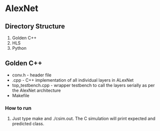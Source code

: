 # AlexNet
## Directory Structure
1. Golden C++
2. HLS
3. Python








## Golden C++

* conv.h - header file
* <layer>.cpp - C++ implementation of all individual layers in ALexNet
* top_testbench.cpp - wrapper testbench to call the layers serially as per the AlexNet architecture
* Makefile

### How to run

1. Just type make and ./csim.out. The C simulation will print expected and predicted class.

